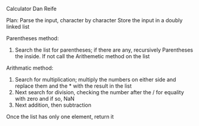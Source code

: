 Calculator
Dan Reife

Plan:
Parse the input, character by character
Store the input in a doubly linked list

Parentheses method:
1. Search the list for parentheses; if there are any, recursively Parentheses the inside. If not call the Arithemetic method on the list

Arithmatic method:
1. Search for multiplication; multiply the numbers on either side and replace them and the * with the result in the list
2. Next search for division, checking the number after the / for equality with zero and if so, NaN
3. Next addition, then subtraction

Once the list has only one element, return it